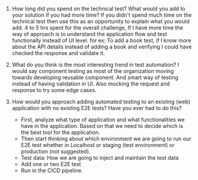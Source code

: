 1. How long did you spend on the technical test? What would you add to your solution if you had more time? If you didn't spend much time on the technical test then use this as an opportunity to explain what you would add.
    4 to 5 hrs spent for the overall challenge, If I have more time the way of approach is to understand the application flow and test functionally instead of UI level. 
    for ex: To add a book test, if I know more about the API details instead of adding a book and verifying I could have checked the response and validate it. 

2. What do you think is the most interesting trend in test automation?
    I would say component testing as most of the organization moving towards developing reusable component. And smart way of testing instead of having validation in UI. Also mocking the request and response to try some edge cases. 

3. How would you approach adding automated testing to an existing (web) application with no existing E2E tests? Have you ever had to do this?
    - First, analyze what type of application and what functionalities we have in the application. Based on that we need to decide which is the best tool for the application. 
    - Then start thinking about which environment we are going to run our E2E test whether in Localhost or staging (test environment) or production (not suggested).
    - Test data: How we are going to inject and maintain the test data
    - Add one or two E2E test
    - Run in the CICD pipeline. 
